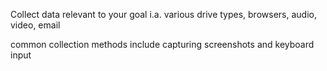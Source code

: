 Collect data relevant to your goal
i.a. various drive types, browsers, audio, video, email

common collection methods include capturing screenshots and keyboard input
